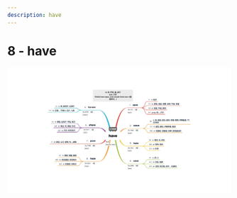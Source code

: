 ```yaml
---
description: have
---
```


# 8 - have



![Image text](https://raw.githubusercontent.com/rulinma/ai-word/master/images/8-have.jpg)


